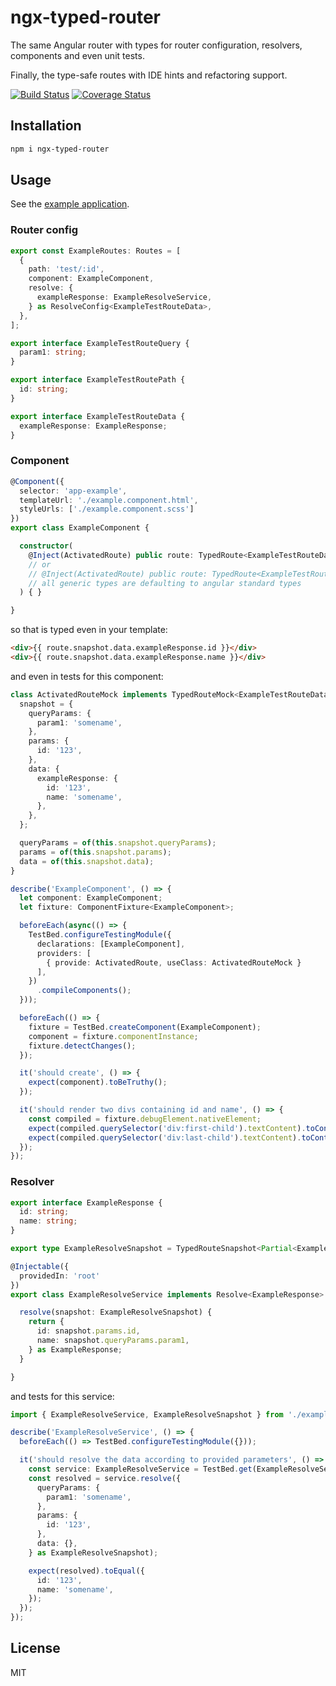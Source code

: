 # ngx-typed-router

The same Angular router with types for router configuration, resolvers, components and even unit tests.

Finally, the type-safe routes with IDE hints and refactoring support.

[![Build Status](https://img.shields.io/travis/smnbbrv/ngx-typed-router/master.svg)](https://travis-ci.org/smnbbrv/ngx-typed-router)
[![Coverage Status](https://img.shields.io/coveralls/github/smnbbrv/ngx-typed-router/master.svg)](https://coveralls.io/github/smnbbrv/ngx-typed-router?branch=master)

## Installation

```sh
npm i ngx-typed-router
```

## Usage

See the [example application](https://github.com/smnbbrv/ngx-typed-router/tree/master/src/app).

### Router config

```ts
export const ExampleRoutes: Routes = [
  {
    path: 'test/:id',
    component: ExampleComponent,
    resolve: {
      exampleResponse: ExampleResolveService,
    } as ResolveConfig<ExampleTestRouteData>,
  },
];

export interface ExampleTestRouteQuery {
  param1: string;
}

export interface ExampleTestRoutePath {
  id: string;
}

export interface ExampleTestRouteData {
  exampleResponse: ExampleResponse;
}
```

### Component

```ts
@Component({
  selector: 'app-example',
  templateUrl: './example.component.html',
  styleUrls: ['./example.component.scss']
})
export class ExampleComponent {

  constructor(
    @Inject(ActivatedRoute) public route: TypedRoute<ExampleTestRouteData, ExampleTestRoutePath, ExampleTestRouteQuery>,
    // or 
    // @Inject(ActivatedRoute) public route: TypedRoute<ExampleTestRouteData>,
    // all generic types are defaulting to angular standard types
  ) { }

}
```

so that is typed even in your template:

```html
<div>{{ route.snapshot.data.exampleResponse.id }}</div>
<div>{{ route.snapshot.data.exampleResponse.name }}</div>
```

and even in tests for this component: 

```ts
class ActivatedRouteMock implements TypedRouteMock<ExampleTestRouteData, ExampleTestRoutePath, ExampleTestRouteQuery> {
  snapshot = {
    queryParams: {
      param1: 'somename',
    },
    params: {
      id: '123',
    },
    data: {
      exampleResponse: {
        id: '123',
        name: 'somename',
      },
    },
  };

  queryParams = of(this.snapshot.queryParams);
  params = of(this.snapshot.params);
  data = of(this.snapshot.data);
}

describe('ExampleComponent', () => {
  let component: ExampleComponent;
  let fixture: ComponentFixture<ExampleComponent>;

  beforeEach(async(() => {
    TestBed.configureTestingModule({
      declarations: [ExampleComponent],
      providers: [
        { provide: ActivatedRoute, useClass: ActivatedRouteMock }
      ],
    })
      .compileComponents();
  }));

  beforeEach(() => {
    fixture = TestBed.createComponent(ExampleComponent);
    component = fixture.componentInstance;
    fixture.detectChanges();
  });

  it('should create', () => {
    expect(component).toBeTruthy();
  });

  it('should render two divs containing id and name', () => {
    const compiled = fixture.debugElement.nativeElement;
    expect(compiled.querySelector('div:first-child').textContent).toContain('123');
    expect(compiled.querySelector('div:last-child').textContent).toContain('somename');
  });
});
```

### Resolver

```ts
export interface ExampleResponse {
  id: string;
  name: string;
}

export type ExampleResolveSnapshot = TypedRouteSnapshot<Partial<ExampleTestRouteData>, ExampleTestRoutePath, ExampleTestRouteQuery>;

@Injectable({
  providedIn: 'root'
})
export class ExampleResolveService implements Resolve<ExampleResponse> {

  resolve(snapshot: ExampleResolveSnapshot) {
    return {
      id: snapshot.params.id,
      name: snapshot.queryParams.param1,
    } as ExampleResponse;
  }

}
```

and tests for this service:

```ts
import { ExampleResolveService, ExampleResolveSnapshot } from './example-resolve.service';

describe('ExampleResolveService', () => {
  beforeEach(() => TestBed.configureTestingModule({}));

  it('should resolve the data according to provided parameters', () => {
    const service: ExampleResolveService = TestBed.get(ExampleResolveService);
    const resolved = service.resolve({
      queryParams: {
        param1: 'somename',
      },
      params: {
        id: '123',
      },
      data: {},
    } as ExampleResolveSnapshot);

    expect(resolved).toEqual({
      id: '123',
      name: 'somename',
    });
  });
});
```

## License

MIT
